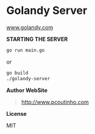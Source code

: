 # Golandy Server    
www.golandy.com    

**STARTING THE SERVER**

```sh
go run main.go
```

or

```sh
go build   
./golandy-server
```

**Author WebSite**

> http://www.pcoutinho.com

**License**

MIT
